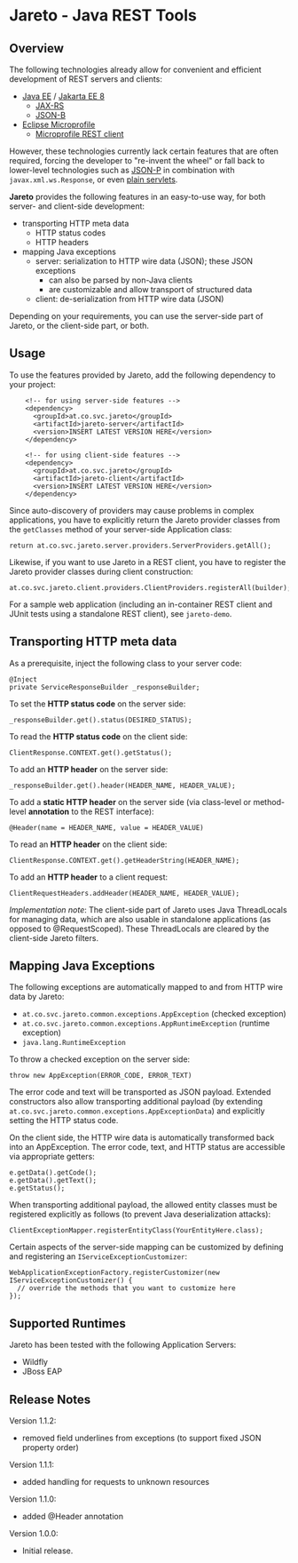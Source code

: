 # Jareto - Java REST Tools

## Overview

The following technologies already allow for convenient and efficient development of REST servers and clients:

 * [Java EE](https://www.oracle.com/java/technologies/java-ee-glance.html) / [Jakarta EE 8](https://jakarta.ee/release/)
   * [JAX-RS](https://jcp.org/en/jsr/detail?id=370)
   * [JSON-B](https://jcp.org/en/jsr/detail?id=367) 
 * [Eclipse Microprofile](https://projects.eclipse.org/projects/technology.microprofile)
   * [Microprofile REST client](https://github.com/eclipse/microprofile-rest-client)

However, these technologies currently lack certain features that are often required, forcing the
developer to "re-invent the wheel" or fall back to lower-level technologies 
such as [JSON-P](https://jcp.org/en/jsr/detail?id=374) in combination with `javax.xml.ws.Response`, 
or even [plain servlets](https://jcp.org/en/jsr/detail?id=369).

**Jareto** provides the following features in an easy-to-use way, for both server- and client-side development:

 * transporting HTTP meta data
   * HTTP status codes
   * HTTP headers
 * mapping Java exceptions
   * server: serialization to HTTP wire data (JSON); these JSON exceptions
     * can also be parsed by non-Java clients
     * are customizable and allow transport of structured data
   * client: de-serialization from HTTP wire data (JSON)

Depending on your requirements, you can use the server-side part of Jareto, or the client-side part, or both.

## Usage

To use the features provided by Jareto, add the following dependency to your project:

```
    <!-- for using server-side features -->
    <dependency>
      <groupId>at.co.svc.jareto</groupId>
      <artifactId>jareto-server</artifactId>
      <version>INSERT LATEST VERSION HERE</version>
    </dependency>
    
    <!-- for using client-side features -->
    <dependency>
      <groupId>at.co.svc.jareto</groupId>
      <artifactId>jareto-client</artifactId>
      <version>INSERT LATEST VERSION HERE</version>
    </dependency>

```

Since auto-discovery of providers may cause problems in complex applications, you have to explicitly return the Jareto provider classes 
from the `getClasses` method of your server-side Application class:

```
return at.co.svc.jareto.server.providers.ServerProviders.getAll();
```

Likewise, if you want to use Jareto in a REST client, you have to register the Jareto provider classes during client construction:

```
at.co.svc.jareto.client.providers.ClientProviders.registerAll(builder);
```

For a sample web application (including an in-container REST client and JUnit tests using a standalone REST client),
see `jareto-demo`.

## Transporting HTTP meta data

As a prerequisite, inject the following class to your server code:

```
@Inject
private ServiceResponseBuilder _responseBuilder;
```

To set the **HTTP status code** on the server side:

```
_responseBuilder.get().status(DESIRED_STATUS);
```

To read the **HTTP status code** on the client side:

```
ClientResponse.CONTEXT.get().getStatus();
```

To add an **HTTP header** on the server side:

```
_responseBuilder.get().header(HEADER_NAME, HEADER_VALUE);
```

To add a **static HTTP header** on the server side (via class-level or method-level **annotation** to the REST interface):

```
@Header(name = HEADER_NAME, value = HEADER_VALUE)
```

To read an **HTTP header** on the client side:

```
ClientResponse.CONTEXT.get().getHeaderString(HEADER_NAME);
```

To add an **HTTP header** to a client request:

```
ClientRequestHeaders.addHeader(HEADER_NAME, HEADER_VALUE);
```

*Implementation note*: The client-side part of Jareto uses Java ThreadLocals for managing data, which are also usable in standalone applications (as opposed to @RequestScoped). These ThreadLocals are cleared by the client-side Jareto filters.

## Mapping Java Exceptions

The following exceptions are automatically mapped to and from HTTP wire data by Jareto:

 * `at.co.svc.jareto.common.exceptions.AppException` (checked exception)
 * `at.co.svc.jareto.common.exceptions.AppRuntimeException` (runtime exception)
 * `java.lang.RuntimeException`

To throw a checked exception on the server side:

```
throw new AppException(ERROR_CODE, ERROR_TEXT)
```

The error code and text will be transported as JSON payload. Extended constructors also allow 
transporting additional payload (by extending `at.co.svc.jareto.common.exceptions.AppExceptionData`) 
and explicitly setting the HTTP status code. 

On the client side, the HTTP wire data is automatically transformed back into an AppException.
The error code, text, and HTTP status are accessible via appropriate getters:

```
e.getData().getCode();
e.getData().getText();
e.getStatus();
```

When transporting additional payload, the allowed entity classes must
be registered explicitly as follows (to prevent Java deserialization attacks):

```
ClientExceptionMapper.registerEntityClass(YourEntityHere.class);
```

Certain aspects of the server-side mapping can be customized by defining and registering an
`IServiceExceptionCustomizer`:

```
WebApplicationExceptionFactory.registerCustomizer(new IServiceExceptionCustomizer() {
  // override the methods that you want to customize here  
});
```

## Supported Runtimes

Jareto has been tested with the following Application Servers:

 * Wildfly
 * JBoss EAP

## Release Notes

Version 1.1.2:
 * removed field underlines from exceptions (to support fixed JSON property order)

Version 1.1.1:
 * added handling for requests to unknown resources

Version 1.1.0:
 * added @Header annotation

Version 1.0.0:
 * Initial release.
